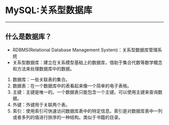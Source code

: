 # MySQL:关系型数据库
---
## 什么是数据库？
- RDBMS(Relational Database Management System)：关系型数据库管理系统
- 关系型数据库：建立在关系模型基础上的数据库，借助于集合代数等数学概念和方法来处理数据库中的数据。

1. 数据库：一些关联表的集合。
2. 数据表：在一个数据库中的表看起来像一个简单的电子表格。
3. 主键：主键是唯一的。一个数据表只能包含一个主键。可以使用主键来查询数据。
4. 外键：外键用于关联两个表。
5. 索引：使用索引可快速访问数据库表中的特定信息。索引是对数据库表中一列或者多列的值进行排序的一种结构。类似于书籍的目录。
